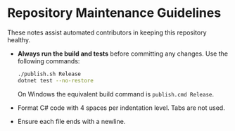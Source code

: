 Repository Maintenance Guidelines
================================

These notes assist automated contributors in keeping this repository healthy.

* **Always run the build and tests** before committing any changes. Use the
  following commands:

  ```bash
  ./publish.sh Release
  dotnet test --no-restore
  ```

  On Windows the equivalent build command is `publish.cmd Release`.
* Format C# code with 4 spaces per indentation level. Tabs are not used.
* Ensure each file ends with a newline.

